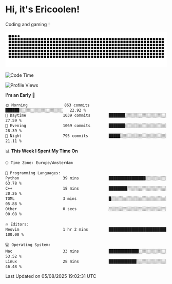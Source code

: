 # Hi, it's Ericoolen!
Coding and gaming！

<picture>
  <source media="(prefers-color-scheme: dark)" srcset="https://raw.githubusercontent.com/Eric-Song-Nop/Eric-Song-Nop/output/github-contribution-grid-snake-dark.svg">
  <source media="(prefers-color-scheme: light)" srcset="https://raw.githubusercontent.com/Eric-Song-Nop/Eric-Song-Nop/output/github-contribution-grid-snake.svg">
  <img alt="github contribution grid snake animation" src="https://raw.githubusercontent.com/Eric-Song-Nop/Eric-Song-Nop/output/github-contribution-grid-snake.svg">
</picture>

<!--START_SECTION:waka-->
![Code Time](http://img.shields.io/badge/Code%20Time-1%2C862%20hrs%2043%20mins-blue)

![Profile Views](http://img.shields.io/badge/Profile%20Views-2-blue)

**I'm an Early 🐤** 

```text
🌞 Morning                863 commits         ██████░░░░░░░░░░░░░░░░░░░   22.92 % 
🌆 Daytime                1039 commits        ███████░░░░░░░░░░░░░░░░░░   27.59 % 
🌃 Evening                1069 commits        ███████░░░░░░░░░░░░░░░░░░   28.39 % 
🌙 Night                  795 commits         █████░░░░░░░░░░░░░░░░░░░░   21.11 % 
```


📊 **This Week I Spent My Time On** 

```text
🕑︎ Time Zone: Europe/Amsterdam

💬 Programming Languages: 
Python                   39 mins             ████████████████░░░░░░░░░   63.78 % 
C++                      18 mins             ████████░░░░░░░░░░░░░░░░░   30.26 % 
TOML                     3 mins              █░░░░░░░░░░░░░░░░░░░░░░░░   05.88 % 
Other                    0 secs              ░░░░░░░░░░░░░░░░░░░░░░░░░   00.08 % 

🔥 Editors: 
Neovim                   1 hr 2 mins         █████████████████████████   100.00 % 

💻 Operating System: 
Mac                      33 mins             █████████████░░░░░░░░░░░░   53.52 % 
Linux                    28 mins             ████████████░░░░░░░░░░░░░   46.48 % 
```


 Last Updated on 05/08/2025 19:02:31 UTC
<!--END_SECTION:waka-->
